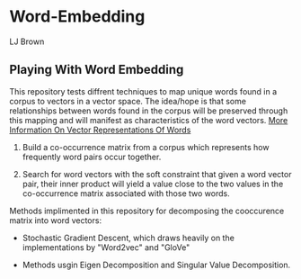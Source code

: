 # Word-Embedding
LJ Brown
## Playing With Word Embedding 

This repository tests diffrent techniques to map unique words found in a corpus to vectors in a vector space. The idea/hope is that some relationships between words found in the corpus will be preserved through this mapping and will manifest as characteristics of the word vectors. [More Information On Vector Representations Of Words](https://www.tensorflow.org/tutorials/word2vec)

1. Build a co-occurrence matrix from a corpus which represents how frequently word pairs occur together.

1. Search for word vectors with the soft constraint that given a word vector pair, their inner product will yield a value close to the two values in the co-occurrence matrix associated with those two words.

Methods implimented in this repository for decomposing the cooccurence matrix into word vectors:

* Stochastic Gradient Descent, which draws heavily on the implementations by "Word2vec" and "GloVe"

* Methods usgin Eigen Decomposition and Singular Value Decomposition.
